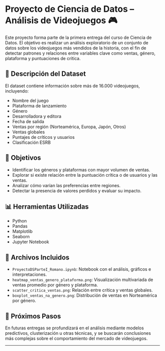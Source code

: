 # Proyecto de Ciencia de Datos – Análisis de Videojuegos 🎮

Este proyecto forma parte de la primera entrega del curso de Ciencia de Datos. El objetivo es realizar un análisis exploratorio de un conjunto de datos sobre los videojuegos más vendidos de la historia, con el fin de detectar patrones y relaciones entre variables clave como ventas, género, plataforma y puntuaciones de crítica.

## 📌 Descripción del Dataset

El dataset contiene información sobre más de 16.000 videojuegos, incluyendo:

- Nombre del juego  
- Plataforma de lanzamiento  
- Género  
- Desarrolladora y editora  
- Fecha de salida  
- Ventas por región (Norteamérica, Europa, Japón, Otros)  
- Ventas globales  
- Puntajes de críticos y usuarios  
- Clasificación ESRB  

## 🎯 Objetivos

- Identificar los géneros y plataformas con mayor volumen de ventas.
- Explorar si existe relación entre la puntuación crítica o de usuarios y las ventas.
- Analizar cómo varían las preferencias entre regiones.
- Detectar la presencia de valores perdidos y evaluar su impacto.

## 📊 Herramientas Utilizadas

- Python  
- Pandas  
- Matplotlib  
- Seaborn  
- Jupyter Notebook

## 📁 Archivos Incluidos

- `ProyectoDSParteI_Romano.ipynb`: Notebook con el análisis, gráficos e interpretaciones.
- `heatmap_ventas_genero_plataforma.png`: Visualización multivariada de ventas promedio por género y plataforma.
- `scatter_critica_ventas.png`: Relación entre crítica y ventas globales.
- `boxplot_ventas_na_genero.png`: Distribución de ventas en Norteamérica por género.

## 🧠 Próximos Pasos

En futuras entregas se profundizará en el análisis mediante modelos predictivos, clusterización u otras técnicas, y se buscarán conclusiones más complejas sobre el comportamiento del mercado de videojuegos.

---
